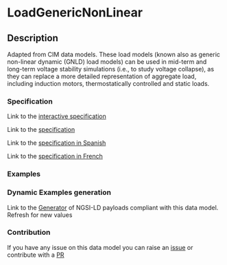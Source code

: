 # LoadGenericNonLinear

## Description 

Adapted from CIM data models. These load models (known also as generic non-linear dynamic (GNLD) load models) can be used in mid-term and long-term voltage stability simulations (i.e., to study voltage collapse), as they can replace a more detailed representation of aggregate load, including induction motors, thermostatically controlled and static loads.
### Specification

Link to the [interactive specification](https://swagger.lab.fiware.org/?url=https://smart-data-models.github.io/dataModel.EnergyCIM/LoadGenericNonLinear/swagger.yaml)

Link to the [specification](https://smart-data-models.github.io/dataModel.EnergyCIM/LoadGenericNonLinear/doc/spec.md)

Link to the [specification in Spanish](https://smart-data-models.github.io/dataModel.EnergyCIM/LoadGenericNonLinear/doc/spec_ES.md)

Link to the [specification in French](https://smart-data-models.github.io/dataModel.EnergyCIM/LoadGenericNonLinear/doc/spec_FR.md)
### Examples
### Dynamic Examples generation

Link to the [Generator](https://smartdatamodels.org/extra/ngsi-ld_generator_v0.91.php?schemaUrl=https://raw.githubusercontent.com/smart-data-models/dataModel.EnergyCIM/master/LoadGenericNonLinear/schema.json&email=info@smartdatamodels.org) of NGSI-LD payloads compliant with this data model. Refresh for new values
### Contribution

 If you have any issue on this data model you can raise an [issue](https://github.com/smart-data-models/dataModel.EnergyCIM/issues)  or contribute with a [PR](https://github.com/smart-data-models/dataModel.EnergyCIM/pulls)